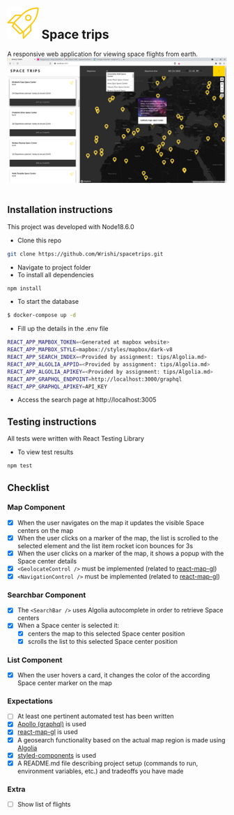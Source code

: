 # <img src="src/assets/icons/Rocket@2x.svg"/> Space trips

A responsive web application for viewing space flights from earth.
&nbsp;
&nbsp;
<img src="src/assets/images/screenshot.png"/> 
&nbsp;
&nbsp;

## Installation instructions
This project was developed with Node18.6.0

* Clone this repo
```sh
git clone https://github.com/Wrishi/spacetrips.git
```
* Navigate to project folder
* To install all dependencies
```sh
npm install
```
* To start the database
```sh
$ docker-compose up -d
```
* Fill up the details in the .env file
```sh
REACT_APP_MAPBOX_TOKEN=<Generated at mapbox website>
REACT_APP_MAPBOX_STYLE=mapbox://styles/mapbox/dark-v8
REACT_APP_SEARCH_INDEX=<Provided by assignment: tips/Algolia.md>
REACT_APP_ALGOLIA_APPID=<Provided by assignment: tips/Algolia.md>
REACT_APP_ALGOLIA_APIKEY=<Provided by assignment: tips/Algolia.md>
REACT_APP_GRAPHQL_ENDPOINT=http://localhost:3000/graphql
REACT_APP_GRAPHQL_APIKEY=API_KEY
```
* Access the search page at http://localhost:3005

## Testing instructions
All tests were written with React Testing Library
* To view test results
```sh
npm test
```


## Checklist
### Map Component
- [x] When the user navigates on the map it updates the visible Space centers on the map
- [x] When the user clicks on a marker of the map, the list is scrolled to the selected element and the list item rocket icon bounces for 3s
- [x] When the user clicks on a marker of the map, it shows a popup with the Space center details
- [x] `<GeolocateControl />` must be implemented (related to [react-map-gl](https://visgl.github.io/react-map-gl/))
- [x] `<NavigationControl />` must be implemented (related to [react-map-gl](https://visgl.github.io/react-map-gl/))

### Searchbar Component
- [x] The `<SearchBar />` uses Algolia autocomplete in order to retrieve Space centers
- [x] When a Space center is selected it:
  - [x] centers the map to this selected Space center position
  - [x] scrolls the list to this selected Space center position

### List Component
- [x] When the user hovers a card, it changes the color of the according Space center marker on the map

### Expectations
- [ ] At least one pertinent automated test has been written
- [x] [Apollo (graphql)](https://www.apollographql.com/) is used
- [x] [react-map-gl](https://visgl.github.io/react-map-gl/) is used
- [x] A geosearch functionality based on the actual map region is made using [Algolia](https://www.algolia.com/doc/)
- [x] [styled-components](https://styled-components.com/) is used
- [x] A README.md file describing project setup (commands to run, environment variables, etc.) and tradeoffs you have made

### Extra
- [ ] Show list of flights

